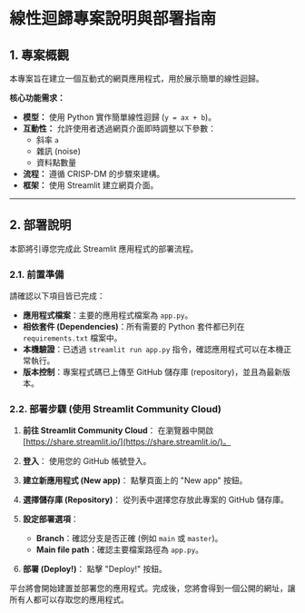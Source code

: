 # 線性迴歸專案說明與部署指南

## 1. 專案概觀

本專案旨在建立一個互動式的網頁應用程式，用於展示簡單的線性迴歸。

**核心功能需求：**
- **模型：** 使用 Python 實作簡單線性迴歸 (`y = ax + b`)。
- **互動性：** 允許使用者透過網頁介面即時調整以下參數：
    - 斜率 `a`
    - 雜訊 (noise)
    - 資料點數量
- **流程：** 遵循 CRISP-DM 的步驟來建構。
- **框架：** 使用 Streamlit 建立網頁介面。

---

## 2. 部署說明

本節將引導您完成此 Streamlit 應用程式的部署流程。

### 2.1. 前置準備

請確認以下項目皆已完成：

- **應用程式檔案**：主要的應用程式檔案為 `app.py`。
- **相依套件 (Dependencies)**：所有需要的 Python 套件都已列在 `requirements.txt` 檔案中。
- **本機驗證**：已透過 `streamlit run app.py` 指令，確認應用程式可以在本機正常執行。
- **版本控制**：專案程式碼已上傳至 GitHub 儲存庫 (repository)，並且為最新版本。

### 2.2. 部署步驟 (使用 Streamlit Community Cloud)

1.  **前往 Streamlit Community Cloud**：
    在瀏覽器中開啟 [https://share.streamlit.io/](https://share.streamlit.io/)。

2.  **登入**：
    使用您的 GitHub 帳號登入。

3.  **建立新應用程式 (New app)**：
    點擊頁面上的 "New app" 按鈕。

4.  **選擇儲存庫 (Repository)**：
    從列表中選擇您存放此專案的 GitHub 儲存庫。

5.  **設定部署選項**：
    - **Branch**：確認分支是否正確 (例如 `main` 或 `master`)。
    - **Main file path**：確認主要檔案路徑為 `app.py`。

6.  **部署 (Deploy!)**：
    點擊 "Deploy!" 按鈕。

平台將會開始建置並部署您的應用程式。完成後，您將會得到一個公開的網址，讓所有人都可以存取您的應用程式。